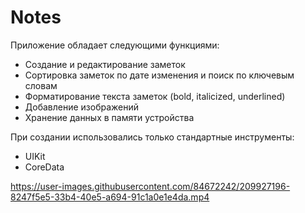 # Notes

Приложение обладает следующими функциями:
- Создание и редактирование заметок
- Сортировка заметок по дате изменения и поиск по ключевым словам
- Форматирование текста заметок (bold, italicized, underlined)
- Добавление изображений 
- Хранение данных в памяти устройства

При создании использовались только стандартные инструменты:
- UIKit
- CoreData

https://user-images.githubusercontent.com/84672242/209927196-8247f5e5-33b4-40e5-a694-91c1a0e1e4da.mp4

